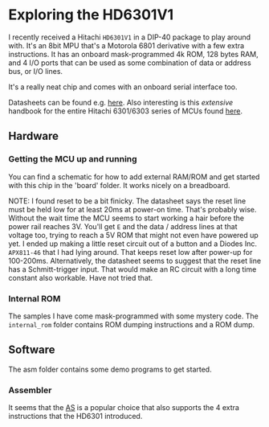 # Exploring the HD6301V1

I recently received a Hitachi `HD6301V1` in a DIP-40 package to play around
with. It's an 8bit MPU that's a Motorola 6801 derivative with a few extra
instructions. It has an onboard mask-programmed 4k ROM, 128 bytes RAM, and 4 I/O
ports that can be used as some combination of data or address bus, or I/O lines.

It's a really neat chip and comes with an onboard serial interface too.

Datasheets can be found
e.g. [here](https://pdf1.alldatasheet.com/datasheet-pdf/view/87402/HITACHI/HD6301V1.html). Also
interesting is this _extensive_ handbook for the entire Hitachi 6301/6303 series
of MCUs found
[here](https://www.jaapsch.net/psion/pdffiles/hd6301-3_handbook.pdf).

## Hardware

### Getting the MCU up and running

You can find a schematic for how to add external RAM/ROM and get started with
this chip in the 'board' folder. It works nicely on a breadboard.

NOTE: I found reset to be a bit finicky. The datasheet says the reset line must
be held low for at least 20ms at power-on time. That's probably wise. Without
the wait time the MCU seems to start working a hair before the power rail
reaches 3V. You'll get `E` and the data / address lines at that voltage too,
trying to reach a 5V ROM that might not even have powered up yet.  I ended up
making a little reset circuit out of a button and a Diodes Inc. `APX811-46` that I
had lying around. That keeps reset low after power-up for 100-200ms.
Alternatively, the datasheet seems to suggest that the reset line has a
Schmitt-trigger input. That would make an RC circuit with a long time constant
also workable. Have not tried that.

### Internal ROM

The samples I have come mask-programmed with some mystery code. The
`internal_rom` folder contains ROM dumping instructions and a ROM dump.

## Software

The asm folder contains some demo programs to get started.

### Assembler

It seems that the [AS](http://john.ccac.rwth-aachen.de:8000/as/) is a popular
choice that also supports the 4 extra instructions that the HD6301 introduced.
